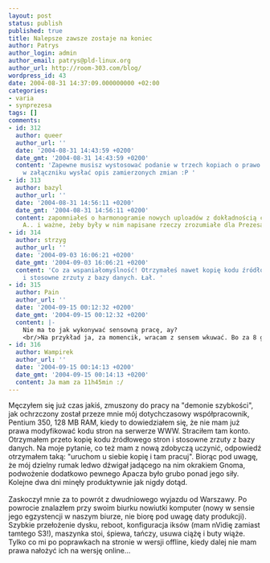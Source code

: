 ```yaml
---
layout: post
status: publish
published: true
title: Nalepsze zawsze zostaje na koniec
author: Patrys
author_login: admin
author_email: patrys@pld-linux.org
author_url: http://room-303.com/blog/
wordpress_id: 43
date: 2004-08-31 14:37:09.000000000 +02:00
categories:
- varia
- synprezesa
tags: []
comments:
- id: 312
  author: queer
  author_url: ''
  date: '2004-08-31 14:43:59 +0200'
  date_gmt: '2004-08-31 14:43:59 +0200'
  content: 'Zapewne musisz wystosować podanie w trzech kopiach o prawo zapisu, ewentualnie
    w załączniku wysłać opis zamierzonych zmian :P '
- id: 313
  author: bazyl
  author_url: ''
  date: '2004-08-31 14:56:11 +0200'
  date_gmt: '2004-08-31 14:56:11 +0200'
  content: zapomniałeś o harmonogramie nowych uploadów z dokładnością co do minuty.
    A.. i ważne, żeby były w nim napisane rzeczy zrozumiałe dla Prezesa&amp;trade;
- id: 314
  author: strzyg
  author_url: ''
  date: '2004-09-03 16:06:21 +0200'
  date_gmt: '2004-09-03 16:06:21 +0200'
  content: 'Co za wspaniałomyślność! Otrzymałeś nawet kopię kodu źródłowego stron
    i stosowne zrzuty z bazy danych. Łał. '
- id: 315
  author: Pain
  author_url: ''
  date: '2004-09-15 00:12:32 +0200'
  date_gmt: '2004-09-15 00:12:32 +0200'
  content: |-
    Nie ma to jak wykonywać sensowną pracę, ay?
    <br/>Na przykład ja, za momencik, wracam z sensem wkuwać. Bo za 8 godzin i 45 minut mam poprawkę. :]
- id: 316
  author: Wampirek
  author_url: ''
  date: '2004-09-15 00:14:13 +0200'
  date_gmt: '2004-09-15 00:14:13 +0200'
  content: Ja mam za 11h45min :/
---
```

Męczyłem się już czas jakiś, zmuszony do pracy na "demonie szybkości", jak ochrzczony został przeze mnie mój dotychczasowy współpracownik, Pentium 350, 128 MB RAM, kiedy to dowiedziałem się, że nie mam już prawa modyfikować kodu stron na serwerze WWW. Straciłem tam konto. Otrzymałem przeto kopię kodu źródłowego stron i stosowne zrzuty z bazy danych. Na moje pytanie, co też mam z nową zdobyczą uczynić, odpowiedź otrzymałem taką: "uruchom u siebie kopię i tam pracuj". Biorąc pod uwagę, że mój dzielny rumak ledwo dźwigał jadącego na nim okrakiem Gnoma, podwożenie dodatkowo pewnego Apacza było grubo ponad jego siły. Kolejne dwa dni minęły produktywnie jak nigdy dotąd.<br />
<br />
Zaskoczył mnie za to powrót z dwudniowego wyjazdu od Warszawy. Po powrocie znalazłem przy swoim biurku nowiutki komputer (nowy w sensie jego egzystencji w naszym biurze, nie biorę pod uwagę daty produkcji). Szybkie przełożenie dysku, reboot, konfiguracja iksów (mam nVidię zamiast tamtego S3!), maszynka stoi, śpiewa, tańczy, usuwa ciążę i buty wiąże. Tylko co mi po poprawkach na stronie w wersji offline, kiedy dalej nie mam prawa nałożyć ich na wersję online...
